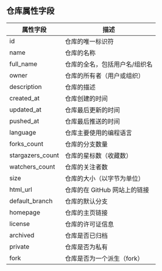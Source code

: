 ## 仓库属性字段

| 属性字段         | 描述                          |
|------------------|-------------------------------|
| id               | 仓库的唯一标识符               |
| name             | 仓库的名称                    |
| full_name        | 仓库的全名，包括用户名/组织名   |
| owner            | 仓库的所有者（用户或组织）     |
| description      | 仓库的描述                    |
| created_at       | 仓库创建的时间                |
| updated_at       | 仓库最后更新的时间            |
| pushed_at        | 仓库最后推送的时间            |
| language         | 仓库主要使用的编程语言         |
| forks_count      | 仓库的分支数量                |
| stargazers_count | 仓库的星标数（收藏数）        |
| watchers_count   | 仓库的关注者数                |
| size             | 仓库的大小（以字节为单位）    |
| html_url         | 仓库的在 GitHub 网站上的链接  |
| default_branch   | 仓库的默认分支                |
| homepage          | 仓库的主页链接                |
| license          | 仓库的许可证信息              |
| archived         | 仓库是否已归档              |
| private          | 仓库是否为私有              |
| fork             | 仓库是否为一个派生（fork）    |
